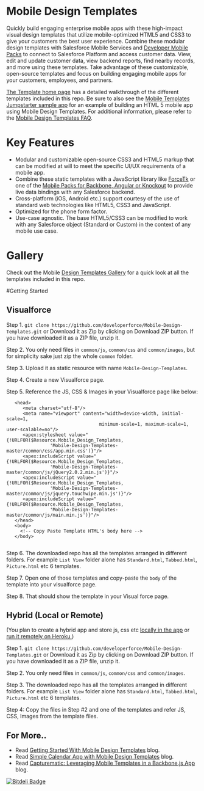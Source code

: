 Mobile Design Templates
===========
Quickly build engaging enterprise mobile apps with these high-impact visual design templates that utilize mobile-optimized HTML5 and CSS3 to give your customers the best user experience. Combine these modular design templates with Salesforce Mobile Services and [Developer Mobile Packs](http://www2.developerforce.com/mobile/services/mobile-packs) to connect to Salesforce Platform and access customer data. View, edit and update customer data, view backend reports, find nearby records, and more using these templates. Take advantage of these customizable, open-source templates and focus on building engaging mobile apps for your customers, employees, and partners.

[The Template home page](http://www2.developerforce.com/mobile/services/mobile-templates) has a detailed walkthrough of the different templates included in this repo. Be sure to also see the [Mobile Templates Jumpstarter sample app](https://github.com/developerforce/MobileTemplates-JumpstartApp) for an example of building an HTML 5 mobile app using Mobile Design Templates. For additional information, please refer to the [Mobile Design Templates FAQ](http://www2.developerforce.com/mobile/services/mobile-templates/templates-faq).

Key Features
============
* Modular and customizable open-source CSS3 and HTML5 markup that can be modified at will to meet the specific UI/UX requirements of a mobile app.
* Combine these static templates with a JavaScript library like [ForceTk](https://github.com/developerforce/Force.com-JavaScript-REST-Toolkit) or one of the [Mobile Packs for Backbone, Angular or Knockout](http://www2.developerforce.com/mobile/services/mobile-packs) to provide live data bindings with any Salesforce backend.
* Cross-platform (iOS, Android etc.) support courtesy of the use of standard web technologies like HTML5, CSS3 and JavaScript.
* Optimized for the phone form factor.
* Use-case agnostic. The base HTML5/CSS3 can be modified to work with any Salesforce object (Standard or Custom) in the context of any mobile use case.

Gallery
============
Check out the Mobile [Design Templates Gallery](https://github.com/developerforce/Mobile-Design-Templates/wiki/Gallery) for a quick look at all the templates included in this repo.


#Getting Started
## Visualforce
Step 1. `git clone https://github.com/developerforce/Mobile-Design-Templates.git` or Download it as Zip by clicking on Download ZIP button. If you have downloaded it as a ZIP file, unzip it.

Step 2. You only need files in `common/js`, `common/css` and `common/images`, but for simplicity sake just zip the whole `common` folder.

Step 3. Upload it as static resource with name `Mobile-Design-Templates`.
 
Step 4.  Create a new Visualforce page.

Step 5. Reference the JS, CSS & Images in your Visualforce page like below:

```
   <head>
      <meta charset="utf-8"/>
      <meta name="viewport" content="width=device-width, initial-scale=1, 
                                  minimum-scale=1, maximum-scale=1, user-scalable=no"/> 
      <apex:stylesheet value="{!URLFOR($Resource.Mobile_Design_Templates, 
                'Mobile-Design-Templates-master/common/css/app.min.css')}"/>
      <apex:includeScript value="{!URLFOR($Resource.Mobile_Design_Templates, 
                'Mobile-Design-Templates-master/common/js/jQuery2.0.2.min.js')}"/>
      <apex:includeScript value="{!URLFOR($Resource.Mobile_Design_Templates, 
                'Mobile-Design-Templates-master/common/js/jquery.touchwipe.min.js')}"/>
      <apex:includeScript value="{!URLFOR($Resource.Mobile_Design_Templates, 
                'Mobile-Design-Templates-master/common/js/main.min.js')}"/>
   </head>
   <body>
     <!-- Copy Paste Template HTML's body here -->
   </body>
 
   ```
 
Step 6.  The downloaded repo has all the templates arranged in different folders. For example `List View` folder alone has `Standard.html`, `Tabbed.html`, `Picture.html` etc 6 templates.
 
 
 Step 7. Open one of those templates and copy-paste the `body` of the template into your visualforce page.
 
 Step 8. That should show the template in your Visual force page. 
 

   
## Hybrid (Local or Remote)
(You plan to create a hybrid app and store js, css etc <a href='http://www2.developerforce.com/en/mobile/getting-started/ios#hybrid' target='_blank'> locally in the app</a> or  <a href='http://www2.developerforce.com/en/mobile/getting-started/html5' target='_blank'> run it remotely on Heroku </a>)

Step 1. `git clone https://github.com/developerforce/Mobile-Design-Templates.git` or Download it as Zip by clicking on Download ZIP button. If you have downloaded it as a ZIP file, unzip it.

Step 2. You only need files in `common/js`, `common/css` and `common/images`.

Step 3.  The downloaded repo has all the templates arranged in different folders. For example `List View` folder alone has `Standard.html`, `Tabbed.html`, `Picture.html` etc 6 templates.

Step 4: Copy the files in Step #2 and one of the templates and refer JS, CSS, Images from the template files.

## For More..
* Read <a href='http://blogs.developerforce.com/developer-relations/2013/08/getting-started-with-mobile-design-templates.html' target='_blank'>Getting Started With Mobile Design Templates</a> blog. 
* Read <a href='http://blogs.developerforce.com/developer-relations/2013/08/simple-calendar-app-with-mobile-design-templates.html' target='_blank'>Simple Calendar App with Mobile Design Templates</a> blog. 
*  Read <a href='http://blogs.developerforce.com/developer-relations/2013/08/capturematic-leveraging-mobile-templates-in-a-backbone-js-app.html' target='_blank'>Capturematic: Leveraging Mobile Templates in a Backbone.js App</a> blog. 


 




[![Bitdeli Badge](https://d2weczhvl823v0.cloudfront.net/developerforce/mobile-design-templates/trend.png)](https://bitdeli.com/free "Bitdeli Badge")

